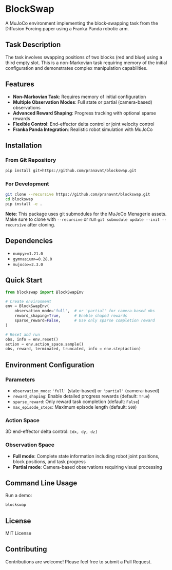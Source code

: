 # BlockSwap

A MuJoCo environment implementing the block-swapping task from the Diffusion Forcing paper using a Franka Panda robotic arm.

## Task Description

The task involves swapping positions of two blocks (red and blue) using a third empty slot. This is a non-Markovian task requiring memory of the initial configuration and demonstrates complex manipulation capabilities.

## Features

- **Non-Markovian Task**: Requires memory of initial configuration
- **Multiple Observation Modes**: Full state or partial (camera-based) observations
- **Advanced Reward Shaping**: Progress tracking with optional sparse rewards
- **Flexible Control**: End-effector delta control or joint velocity control
- **Franka Panda Integration**: Realistic robot simulation with MuJoCo

## Installation

### From Git Repository

```bash
pip install git+https://github.com/pranavnt/blockswap.git
```

### For Development

```bash
git clone --recursive https://github.com/pranavnt/blockswap.git
cd blockswap
pip install -e .
```

**Note**: This package uses git submodules for the MuJoCo Menagerie assets. Make sure to clone with `--recursive` or run `git submodule update --init --recursive` after cloning.

## Dependencies

- `numpy>=1.21.0`
- `gymnasium>=0.28.0`
- `mujoco>=2.3.0`

## Quick Start

```python
from blockswap import BlockSwapEnv

# Create environment
env = BlockSwapEnv(
    observation_mode='full',  # or 'partial' for camera-based obs
    reward_shaping=True,      # Enable shaped rewards
    sparse_reward=False,      # Use only sparse completion reward
)

# Reset and run
obs, info = env.reset()
action = env.action_space.sample()
obs, reward, terminated, truncated, info = env.step(action)
```

## Environment Configuration

### Parameters

- `observation_mode`: `'full'` (state-based) or `'partial'` (camera-based)
- `reward_shaping`: Enable detailed progress rewards (default: `True`)
- `sparse_reward`: Only reward task completion (default: `False`)
- `max_episode_steps`: Maximum episode length (default: `500`)

### Action Space

3D end-effector delta control: `[dx, dy, dz]`

### Observation Space

- **Full mode**: Complete state information including robot joint positions, block positions, and task progress
- **Partial mode**: Camera-based observations requiring visual processing

## Command Line Usage

Run a demo:

```bash
blockswap
```

## License

MIT License

## Contributing

Contributions are welcome! Please feel free to submit a Pull Request.
